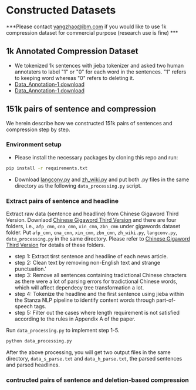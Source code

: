 # Constructed Datasets
***Please contact yangzhao@ibm.com if you would like to use 1k compression dataset for commercial purpose (research use is fine) ***
## 1k Annotated Compression Dataset 
 - We tokenized 1k sentences with jieba tokenizer and asked two human annotaters to label "1" or "0" for each word in the sentences. "1" refers to keeping word whereas "0" refers to deleting it.
 - [Data_Annotation-1 download](https://github.com/ExperimentCode/data/blob/main/data_annotation-1_1k.txt)
 - [Data_Annotation-1 download](https://github.com/ExperimentCode/data/blob/main/data_annotation-2_1k.txt)


## 151k pairs of sentence and compression

We herein describe how we constructed 151k pairs of sentences and compression step by step. 

### Environment setup
 - Please install the necessary packages by cloning this repo and run:

```bash
pip install -r requirements.txt 
```
 - Download [langconv.py](https://raw.githubusercontent.com/skydark/nstools/master/zhtools/langconv.py) and [zh_wiki.py](https://raw.githubusercontent.com/skydark/nstools/master/zhtools/zh_wiki.py) and put both .py files in the same directory as the following `data_processing.py` script.

### Extract pairs of sentence and headline
Extract raw data (sentence and headline) from Chinese Gigaword Third Version. Downlaod [Chinese Gigaword Third Version](https://catalog.ldc.upenn.edu/LDC2007T38) and there are four folders, i.e., ```afp_cmn```, ```cna_cmn```, ```xin_cmn```, ```zbn_cmn``` under gigawords dataset folder. Put ```afp_cmn```, ```cna_cmn```, ```xin_cmn```, ```zbn_cmn```, ```zh_wiki.py```, ```langconv.py```, ```data_processing.py``` in the same  directory. Please refer to [Chinese Gigaword Third Version](https://catalog.ldc.upenn.edu/LDC2007T38) for details of these folders. 
 - step 1: Extract tirst sentence and headline of each news article.
 - step 2: Clean text by removing non-English text and strange punctuation.'
 - step 3: Remove all sentences containing tradictional Chinese chracters as there were a lot of parsing errors for tradictional Chinese words, which will affect dependecy tree transformation a lot.
 - step 4: Tokenize the headline and the first sentence using jieba within the Stanza NLP pipeline to identify content words through part-of-speech tags.
 - step 5: Filter out the cases where length requirement is not satisfied according to the rules in Appendix A of the paper.

Run `data_processing.py` to implement step 1-5.
```bash
python data_processing.py 
```

After the above processing, you will get two output files in the same directory, ```data_s_parse.txt``` and ```data_h_parse.txt```, the parsed sentences and parsed headlines. 

### contructed pairs of sentence and deletion-based compression


